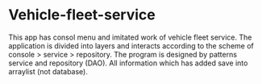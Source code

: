 # Vehicle-fleet-service
This app has consol menu and imitated work of vehicle fleet service.
The application is divided into layers and interacts according to the scheme of console > service > repository.
The program is designed by patterns service and repository (DAO).
All information which has added save into arraylist (not database).
